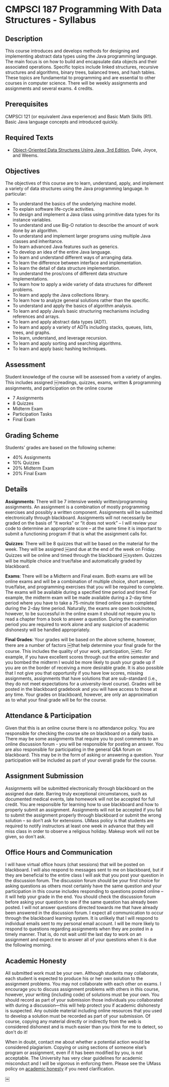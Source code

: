 # CMPSCI 187 Programming With Data Structures - Syllabus

## Description
This course introduces and develops methods for designing and
implementing abstract data types using the Java programming
language. The main focus is on how to build and encapsulate data
objects and their associated operations. Specific topics include
linked structures, recursive structures and algorithms, binary trees,
balanced trees, and hash tables. These topics are fundamental to
programming and are essential to other courses in computer
science. There will be weekly assignments and assignments and several
exams. 4 credits.

## Prerequisites
CMPSCI 121 (or equivalent Java experience) and Basic Math Skills
(R1). Basic Java language concepts and introduced quickly.

## Required Texts
- [Object-Oriented Data Structures Using Java, 3rd Edition][book],
  Dale, Joyce, and Weems.

## Objectives
The objectives of this course are to learn, understand, apply, and
implement a variety of data structures using the Java programming
language. In particular:

- To understand the basics of the underlying machine model.
- To explain software life-cycle activities.
- To design and implement a Java class using primitive data types for
  its instance variables.
- To understand and use Big-O notation to describe the amount of work
  done by an algorithm.
- To understand and implement larger programs using multiple Java
  classes and inheritance.
- To learn advanced Java features such as generics.
- To develop an idea of the entire Java language.
- To learn and understand different ways of arranging data.
- To learn the difference between interface and implementation.
- To learn the detail of data structure implementation.
- To understand the pros/cons of different data structure
  implementations.
- To learn how to apply a wide variety of data structures for
  different problems.
- To learn and apply the Java collections library.
- To learn how to analyze general solutions rather than the specific.
- To understand and apply the basics of algorithm analysis.
- To learn and apply Java’s basic structuring mechanisms including
  references and arrays.
- To learn and apply abstract data types (ADT).
- To learn and apply a variety of ADTs including stacks, queues,
  lists, trees, and graphs.
- To learn, understand, and leverage recursion.
- To learn and apply sorting and searching algorithms.
- To learn and apply basic hashing techniques.

## Assessment
Student knowledge of the course will be assessed from a variety of
angles. This includes assigned ￼readings, quizzes, exams, written &
programming assignments, and participation on the online course

- 7 Assignments
- 8 Quizzes
- Midterm Exam
- Participation Tasks
- Final Exam

## Grading Scheme
Students' grades are based on the following scheme:

- 40% Assignments
- 10% Quizzes
- 20% Midterm Exam
- 20% Final Exam

## Details
**Assignments**: There will be 7 intensive weekly written/programming
assignments. An assignment is a combination of mostly programming
exercises and possibly a written component. Assignments will be
submitted electronically through blackboard. Assignments will not
necessarily be graded on the basis of “it works” or “it does not work”
– I will review your code to determine an appropriate score – at the
same time it is important to submit a functioning program if that is
what the assignment calls for.

**Quizzes**: There will be 8 quizzes that will be based on the material
for the week. They will be assigned ￼and due at the end of the week on
Friday. Quizzes will be online and timed through the blackboard
￼system. Quizzes will be multiple choice and true/false and
automatically graded by blackboard.

**Exams**: There will be a Midterm and Final exam. Both exams are will
be online exams and will be a combination of multiple choice, short
answer, true/false, and programming exercises that you will be
required to complete. The exams will be available during a specified
time period and timed. For example, the midterm exam will be made
available during a 2-day time period where you have to take a
75-minute timed online exam completed during the 2-day time
period. Naturally, the exams are open book/notes, however, to be
successful in the online exam it should not require you to read a
chapter from a book to answer a question. During the examination
period you are required to work alone and any suspicion of academic
dishonesty will be handled appropriately.

**Final Grades**: Your grades will be based on the above scheme,
however, there are a number of factors ￼that help determine your final
grade for the course. This includes the quality of your work,
participation, ￼etc. For example, if you have excellent scores through
out the entire semester and you bombed the midterm I would be more
likely to push your grade up if you are on the border of receiving a
more desirable grade. It is also possible that I not give you that
opportunity if you have low scores, missing assignments, assignments
that have solutions that are sub-standard (i.e., they do not meet
expectations for a university-level course). Grades will be posted in
the blackboard gradebook and you will have access to those at any
time. Your grades on blackboard, however, are only an approximation as
to what your final grade will be for the course.

## Attendance & Participation
Given that this is an online course there is no attendance policy. You
are responsible for checking the course site on blackboard on a daily
basis. There may be some assignments that require you to post comments
to an online discussion forum - you will be responsible for posting an
answer. You are also responsible for participating in the general Q&A
forum on blackboard. This may be in the form of asking or answering a
question. Your participation will be included as part of your overall
grade for the course.

## Assignment Submission
Assignments will be submitted electronically through blackboard on the
assigned due date. Barring truly exceptional circumstances, such as
documented medical events, late homework will not be accepted for full
credit. You are responsible for learning how to use blackboard and how
to properly submit an assignment. Assignments will not be accepted if
you fail to submit the assignment properly through blackboard or
submit the wrong solution – so don’t ask for extensions. UMass policy
is that students are required to notify instructors at least one week
in advance that they will miss class in order to observe a religious
holiday. Makeup work will not be given, so don't ask.

## Office Hours and Communication
I will have virtual office hours (chat sessions) that will be posted
on blackboard. I will also respond to messages sent to me on
blackboard, but if they are beneficial to the entire class I will ask
that you post your question in the discussion forum. The discussion
forum should be your first choice for asking questions as others most
certainly have the same question and your participation in this course
includes responding to questions posted online – it will help your
grade in the end. You should check the discussion forum before asking
your question to see if the same question has already been posted. I
will not answer questions directed towards me that have already been
answered in the discussion forum. I expect all communication to occur
through the blackboard learning system. It is unlikely that I will
respond to individual emails sent to my personal email account. I will
be more likely to respond to questions regarding assignments when they
are posted in a timely manner. That is, do not wait until the last day
to work on an assignment and expect me to answer all of your questions
when it is due the following morning.

## Academic Honesty

All submitted work must be your own. Although students may
collaborate, each student is expected to produce his or her own
solution to the assignment problems. You may not collaborate with each
other on exams. I encourage you to discuss assignment problems with
others in this course, however, your writing (including code) of
solutions must be your own. You should record as part of your
submission those individuals you collaborated with during a
discussion—this will help protect you if academic dishonesty is
suspected. Any outside material including online resources that you
used to develop a solution must be recorded as part of your
submission. Of course, copying any material directly or indirectly
from the web is considered dishonest and is much easier than you think
for me to detect, so don't do it!

When in doubt, contact me about whether a potential action would be
considered plagiarism. Copying or using sections of someone else’s
program or assignment, even if it has been modified by you, is not
acceptable. The University has very clear guidelines for academic
misconduct and I will be vigorous in enforcing them. Please see the
UMass policy on [academic honesty][honesty] if you need clarification.

[book]: http://www.amazon.com/Object-Oriented-Data-Structures-Using-Java/dp/1449613543/ref=pd_sim_b_2
[honesty]: http://www.umass.edu/dean_students/codeofconduct/acadhonesty/#B
￼
